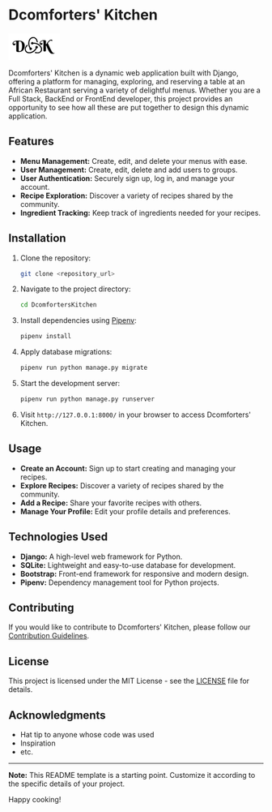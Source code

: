 # Dcomforters' Kitchen 

![Dcomforters' Kitchen Logo](secondproject/newapp/static/img/DK_logo.png)

Dcomforters' Kitchen is a dynamic web application built with Django, offering a platform for managing, exploring, and reserving a table at an African Restaurant serving a variety of delightful menus. Whether you are a Full Stack, BackEnd or FrontEnd developer, this project provides an opportunity to see how all these are put together to design this dynamic application.

## Features

- **Menu Management:** Create, edit, and delete your menus with ease.
- **User Management:** Create, edit, delete and add users to groups.
- **User Authentication:** Securely sign up, log in, and manage your account.
- **Recipe Exploration:** Discover a variety of recipes shared by the community.
- **Ingredient Tracking:** Keep track of ingredients needed for your recipes.

## Installation

1. Clone the repository:

    ```bash
    git clone <repository_url>
    ```

2. Navigate to the project directory:

    ```bash
    cd DcomfortersKitchen
    ```

3. Install dependencies using [Pipenv](https://pipenv.pypa.io/):

    ```bash
    pipenv install
    ```

4. Apply database migrations:

    ```bash
    pipenv run python manage.py migrate
    ```

5. Start the development server:

    ```bash
    pipenv run python manage.py runserver
    ```

6. Visit `http://127.0.0.1:8000/` in your browser to access Dcomforters' Kitchen.

## Usage

- **Create an Account:** Sign up to start creating and managing your recipes.
- **Explore Recipes:** Discover a variety of recipes shared by the community.
- **Add a Recipe:** Share your favorite recipes with others.
- **Manage Your Profile:** Edit your profile details and preferences.

## Technologies Used

- **Django:** A high-level web framework for Python.
- **SQLite:** Lightweight and easy-to-use database for development.
- **Bootstrap:** Front-end framework for responsive and modern design.
- **Pipenv:** Dependency management tool for Python projects.

## Contributing

If you would like to contribute to Dcomforters' Kitchen, please follow our [Contribution Guidelines](CONTRIBUTING.md).

## License

This project is licensed under the MIT License - see the [LICENSE](LICENSE) file for details.

## Acknowledgments

- Hat tip to anyone whose code was used
- Inspiration
- etc.

---

**Note:** This README template is a starting point. Customize it according to the specific details of your project.

Happy cooking!
